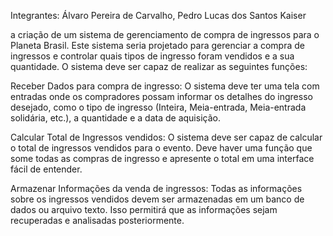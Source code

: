 Integrantes: Álvaro Pereira de Carvalho, Pedro Lucas dos Santos Kaiser

a criação de um sistema de gerenciamento de compra de ingressos para o Planeta Brasil. Este sistema seria projetado para gerenciar a compra de ingressos e controlar quais tipos de ingresso foram vendidos e a sua quantidade. O sistema deve ser capaz de realizar as seguintes funções:

Receber Dados para compra de ingresso: O sistema deve ter uma tela com entradas onde os compradores possam informar os detalhes do ingresso desejado, como o tipo de ingresso (Inteira, Meia-entrada, Meia-entrada solidária, etc.), a quantidade e a data de aquisição.

Calcular Total de Ingressos vendidos: O sistema deve ser capaz de calcular o total de ingressos vendidos para o evento. Deve haver uma função que some todas as compras de ingresso e apresente o total em uma interface fácil de entender.

Armazenar Informações da venda de ingressos: Todas as informações sobre os ingressos vendidos devem ser armazenadas em um banco de dados ou arquivo texto. Isso permitirá que as informações sejam recuperadas e analisadas posteriormente.
